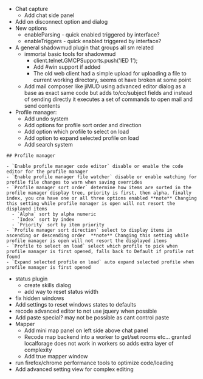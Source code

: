 - Chat capture
    - Add chat side panel
- Add on disconnect option and dialog
- New options
    - enableParsing - quick enabled triggered by interface?
    - enableTriggers - quick enabled triggered by interface?
- A general shadowmud plugin that groups all sm related
    - immortal basic tools for shadowmud            
        - client.telnet.GMCPSupports.push('IED 1');
        - Add #win support if added
        - The old web client had a simple upload for uploading a file to current working directory, seems ot have broken at some point
    - Add mail composer like jiMUD using advanced editor dialog as a base as exact same code but adds to/cc/subject fields and instead of sending directly it executes a set of commands to open mail and send contents
- Profile manager:
    - Add undo system
    - Add options for profile sort order and direction
    - Add option which profile to select on load
    - Add option to expand selected profile on load
    - Add search system
```
## Profile manager

- `Enable profile manager code editor` disable or enable the code editor for the profile manager
- `Enable profile manager file watcher` disable or enable watching for profile file changes to warn when saving overrides
- `Profile manager sort order` determine how items are sorted in the profile manager display tree, priority is first, then alpha, finally index, you cna have one or all three options enabled **note** Changing this setting while profile manager is open will not resort the displayed items
  - `Alpha` sort by alpha numeric
  - `Index` sort by index
  - `Priority` sort by item priority
- `Profile manager sort direction` select to display items in ascending or descending order  **note** Changing this setting while profile manager is open will not resort the displayed items
- `Profile to select on load` select which profile to pick when profile manager is first opened, falls back to Default if profile not found
- `Expand selected profile on load` auto expand selected profile when profile manager is first opened
```

- status plugin
    - create skills dialog
    - add way to reset status width
- fix hidden windows
- Add settings to reset windows states to defaults
- recode advanced editor to not use jquery when possible
- Add paste special? may not be possible as cant control paste
- Mapper
    - Add mini map panel on left side above chat panel
    - Recode map backend into a worker to get/set rooms etc... granted localforage does not work in workers so adds extra layer of complexity
    - Add true mapper window
- run firefox/chrome performance tools to optimize code/loading
- Add advanced setting view for complex editing
